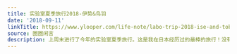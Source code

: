 ```yaml
---
title: 实验室夏季旅行2018-伊势&鸟羽
date: '2018-09-11'
linkTitle: https://www.ylooper.com/life-note/labo-trip-2018-ise-and-toba/
source: 圈圈闲言
description: 上周末进行了今年的实验室夏季旅行。这是我在日本经历过的最棒的旅行！没有“之一”。非常快乐的两天，留下来很多美好 [&#8230;]
---
```

